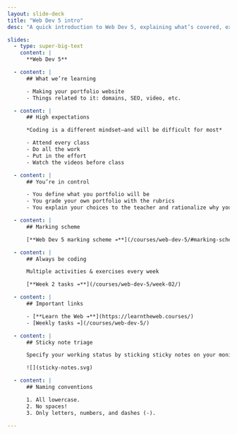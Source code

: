 ```yaml
---
layout: slide-deck
title: "Web Dev 5 intro"
desc: "A quick introduction to Web Dev 5, explaining what’s covered, expectations & marking scheme."

slides:
  - type: super-big-text
    content: |
      **Web Dev 5**

  - content: |
      ## What we’re learning

      - Making your portfolio website
      - Things related to it: domains, SEO, video, etc.

  - content: |
      ## High expectations

      *Coding is a different mindset—and will be difficult for most*

      - Attend every class
      - Do all the work
      - Put in the effort
      - Watch the videos before class

  - content: |
      ## You’re in control

      - You define what you portfolio will be
      - You grade your own portfolio with the rubrics
      - You explain your choices to the teacher and rationalize why your portfolio is what it is

  - content: |
      ## Marking scheme

      [**Web Dev 5 marking scheme ➔**](/courses/web-dev-5/#marking-scheme)

  - content: |
      ## Always be coding

      Multiple activities & exercises every week

      [**Week 2 tasks ➔**](/courses/web-dev-5/week-02/)

  - content: |
      ## Important links

      - [**Learn the Web ➔**](https://learntheweb.courses/)
      - [Weekly tasks ➔](/courses/web-dev-5/)

  - content: |
      ## Sticky note triage

      Specify your working status by sticking sticky notes on your monitor

      ![](sticky-notes.svg)

  - content: |
      ## Naming conventions

      1. All lowercase.
      2. No spaces!
      3. Only letters, numbers, and dashes (-).

---
```

